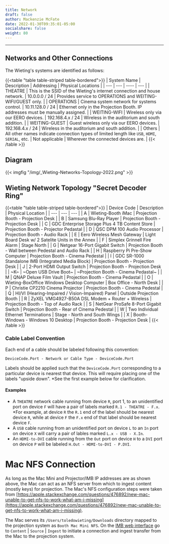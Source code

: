 ```yaml
---
title: Network
draft: false
author: Mackenzie McFate
date: 2022-01-30T09:35:01-05:00
socialshare: false
weight: 80
---
```

<!--
menu:
  main:
    identifier: prices
    pre: dollar-sign
    weight: 200
-->

<hr/>

## Networks and Other Connections

The Wieting's systems are identified as follows:

{{<table "table table-striped table-bordered">}}
| System Name | Description | Addressing | Physical Locations |
| --- | --- | ---- | --- |
| THEATRE | This is the SSID of the Wieting's internet connection and house network. | 10.0.0.0 / 24 | Provides service to OPERATIONS and WEITING-WIFI/GUEST only. |
| OPERATIONS | Cinema system network for systems control. | 10.11.128.0 / 24 | Ethernet only in the Projection Booth.  IP addresses must be manually assigned. |
| WEITING-WIFI | Wireless only via our EERO devices. | 192.168.4.x / 24 | Wireless in the auditorium and south addition. |
| WEITING-GUEST | Guest wireless only via our EERO devices. | 192.168.4.x / 24 | Wireless in the auditorium and south addition. |
| Others | All other names indicate connection types of limited length like `USB`, `HDMI`, `SERIAL`, etc. | Not applicable | Wherever the connected devices are. |
{{< /table >}}            

<!-- Notes from Andrew Peevler...

10.0.0.x = MEDIA Network
10.11.128.x = OPERATIONS network... everything cinema-related except MEDIA

Problem:  When the iMac's ethernet connection is active, the iMac cannot access the internet!

-->

## Diagram

{{< imgfig "/img/_Wieting-Networks-Topology-2022.png" >}}


## Wieting Network Topology "Secret Decoder Ring"

{{<table "table table-striped table-bordered">}}
| Device Code | Description | Physical Location |
| --- | --- | --- |
| A | Wieting-Booth iMac | Projection Booth - Projection Desk |
| B | Samsung Blu-Ray Player | Projection Booth - Projection Desk |
| C | GDC Enterprise Storage Plus 4 TB Content Store | Projection Booth - Projector Pedastal |
| D | QSC DPM 100 Audio Processor | Projection Booth - Audio Rack |
| E | Eero Wireless Mesh Gateway | Light Board Desk w/ 2 Satelite Units in the Annex |
| F | Simplex Grinnell Fire Alarm | Stage North |
| G | Netgear 16-Port Gigabit Switch | Projection Booth - Wall between Pedestal and Audio Rack |
| H | Raspberry Pi Pre-Show Computer | Projection Booth - Cinema Pedestal |
| I | GDC SR-1000 Standalone IMB (Integrated Media Block) | Projection Booth - Projection Desk |
| J | 2-Port HDMI Output Switch | Projection Booth - Projection Desk |
| ~K~ | ~Open USB Drive Boot~ | ~Projection Booth - Cinema Pedastal~ |
| M | QNAP Deluxe Film Vault | Projection Booth - Cinema Pedastal |
| O | Wieting-BoxOffice Windows Desktop Computer | Box Office - North Desk |
| P | Christie CP2210 Cinema Projector | Projection Booth - Cinema Pedestal |
| Q | HI/VI (Hearing-Impaired / Vision-Impaired) Panel | Outside Projection Booth |
| R | ZyXEL VMG4927-B50A DSL Modem + Router + Wireless | Projection Booth - Top of Audio Rack |
| S | NetGear ProSafe 8-Port Gigabit Switch | Projection Booth - Rear of Cinema Pedestal |
| W | Two Individual Ethernet Terminations | Stage - North and South Wings |
| X | Booth-Windows - Windows 10 Desktop | Projection Booth - Projection Desk |
{{< /table >}}            

### Cable Label Convention

Each end of a cable should be labeled following this convention:

  `DeviceCode.Port - Network or Cable Type - DeviceCode.Port`

Labels should be applied such that the `DeviceCode.Port` corresponding to a particular device is nearest that device.  This will require placing one of the labels "upside down". \*See the first example below for clarification.  

#### Examples

  - A `THEATRE` network cable running from device `R`, port 1, to an unidentified port on device `F` will have a pair of labels marked `R.1 - THEATRE - F.x`.  \*For example, at device `R` the `R.1` end of the label should be nearest device `R`, while at device `F` the `F.x` end of that label should be nearest device `F`.
  - A `USB` cable running from an unidentified port on device `L` to an `In` port on device `X` will carry a pair of lables marked `L.x - USB - X.In`.
  - An `HDMI-to-DVI` cable running from the `Out` port on device `H` to a `DVI` port on device `P` will be labeled `H.Out - HDMI-to-DVI - P.DVI`.

  # Mac NFS Connection

  As long as the Mac Mini and Projector/IMB IP addresses are as shown above, the Mac can act as an NFS server from which to ingest content (mostly keys) for projection.  The Mac's NFS configuration steps were taken from [https://apple.stackexchange.com/questions/476892/new-mac-unable-to-get-nfs-to-work-what-am-i-missing](https://apple.stackexchange.com/questions/476892/new-mac-unable-to-get-nfs-to-work-what-am-i-missing).  

  The Mac serves its `/Users/toledowieting/Downloads` directory mapped to the projection system as `Booth Mac Mini NFS`.  On the [IMB web interface](https://10.11.111.128) go to `Content` | `Source` | `Ingest` to initiate a connection and ingest transfer from the Mac to the projection system.  
